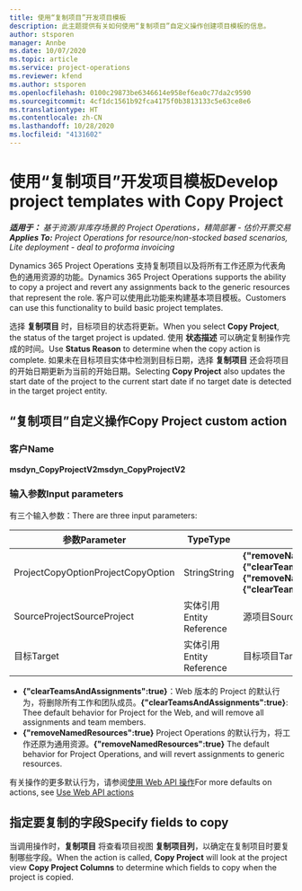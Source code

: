 ```yaml
---
title: 使用“复制项目”开发项目模板
description: 此主题提供有关如何使用“复制项目”自定义操作创建项目模板的信息。
author: stsporen
manager: Annbe
ms.date: 10/07/2020
ms.topic: article
ms.service: project-operations
ms.reviewer: kfend
ms.author: stsporen
ms.openlocfilehash: 0100c29873be6346614e958ef6ea0c77da2c9590
ms.sourcegitcommit: 4cf1dc1561b92fca4175f0b3813133c5e63ce8e6
ms.translationtype: HT
ms.contentlocale: zh-CN
ms.lasthandoff: 10/28/2020
ms.locfileid: "4131602"
---
```

# <a name="develop-project-templates-with-copy-project"></a><span data-ttu-id="d79ff-103">使用“复制项目”开发项目模板</span><span class="sxs-lookup"><span data-stu-id="d79ff-103">Develop project templates with Copy Project</span></span>

<span data-ttu-id="d79ff-104">_**适用于：** 基于资源/非库存场景的 Project Operations，精简部署 - 估价开票交易_</span><span class="sxs-lookup"><span data-stu-id="d79ff-104">_**Applies To:** Project Operations for resource/non-stocked based scenarios, Lite deployment - deal to proforma invoicing_</span></span>

<span data-ttu-id="d79ff-105">Dynamics 365 Project Operations 支持复制项目以及将所有工作还原为代表角色的通用资源的功能。</span><span class="sxs-lookup"><span data-stu-id="d79ff-105">Dynamics 365 Project Operations supports the ability to copy a project and revert any assignments back to the generic resources that represent the role.</span></span> <span data-ttu-id="d79ff-106">客户可以使用此功能来构建基本项目模板。</span><span class="sxs-lookup"><span data-stu-id="d79ff-106">Customers can use this functionality to build basic project templates.</span></span>

<span data-ttu-id="d79ff-107">选择 **复制项目** 时，目标项目的状态将更新。</span><span class="sxs-lookup"><span data-stu-id="d79ff-107">When you select **Copy Project**, the status of the target project is updated.</span></span> <span data-ttu-id="d79ff-108">使用 **状态描述** 可以确定复制操作完成的时间。</span><span class="sxs-lookup"><span data-stu-id="d79ff-108">Use **Status Reason** to determine when the copy action is complete.</span></span> <span data-ttu-id="d79ff-109">如果未在目标项目实体中检测到目标日期，选择 **复制项目** 还会将项目的开始日期更新为当前的开始日期。</span><span class="sxs-lookup"><span data-stu-id="d79ff-109">Selecting **Copy Project** also updates the start date of the project to the current start date if no target date is detected in the target project entity.</span></span>

## <a name="copy-project-custom-action"></a><span data-ttu-id="d79ff-110">“复制项目”自定义操作</span><span class="sxs-lookup"><span data-stu-id="d79ff-110">Copy Project custom action</span></span> 

### <a name="name"></a><span data-ttu-id="d79ff-111">客户</span><span class="sxs-lookup"><span data-stu-id="d79ff-111">Name</span></span> 

<span data-ttu-id="d79ff-112">**msdyn_CopyProjectV2**</span><span class="sxs-lookup"><span data-stu-id="d79ff-112">**msdyn_CopyProjectV2**</span></span>

### <a name="input-parameters"></a><span data-ttu-id="d79ff-113">输入参数</span><span class="sxs-lookup"><span data-stu-id="d79ff-113">Input parameters</span></span>
<span data-ttu-id="d79ff-114">有三个输入参数：</span><span class="sxs-lookup"><span data-stu-id="d79ff-114">There are three input parameters:</span></span>

| <span data-ttu-id="d79ff-115">参数</span><span class="sxs-lookup"><span data-stu-id="d79ff-115">Parameter</span></span>          | <span data-ttu-id="d79ff-116">Type</span><span class="sxs-lookup"><span data-stu-id="d79ff-116">Type</span></span>   | <span data-ttu-id="d79ff-117">值</span><span class="sxs-lookup"><span data-stu-id="d79ff-117">Values</span></span>                                                   | 
|--------------------|--------|----------------------------------------------------------|
| <span data-ttu-id="d79ff-118">ProjectCopyOption</span><span class="sxs-lookup"><span data-stu-id="d79ff-118">ProjectCopyOption</span></span>  | <span data-ttu-id="d79ff-119">String</span><span class="sxs-lookup"><span data-stu-id="d79ff-119">String</span></span> | <span data-ttu-id="d79ff-120">**{"removeNamedResources":true}** or **{"clearTeamsAndAssignments":true}**</span><span class="sxs-lookup"><span data-stu-id="d79ff-120">**{"removeNamedResources":true}** or **{"clearTeamsAndAssignments":true}**</span></span> |
| <span data-ttu-id="d79ff-121">SourceProject</span><span class="sxs-lookup"><span data-stu-id="d79ff-121">SourceProject</span></span>      | <span data-ttu-id="d79ff-122">实体引用</span><span class="sxs-lookup"><span data-stu-id="d79ff-122">Entity Reference</span></span> | <span data-ttu-id="d79ff-123">源项目</span><span class="sxs-lookup"><span data-stu-id="d79ff-123">Source Project</span></span> |
| <span data-ttu-id="d79ff-124">目标</span><span class="sxs-lookup"><span data-stu-id="d79ff-124">Target</span></span>             | <span data-ttu-id="d79ff-125">实体引用</span><span class="sxs-lookup"><span data-stu-id="d79ff-125">Entity Reference</span></span> | <span data-ttu-id="d79ff-126">目标项目</span><span class="sxs-lookup"><span data-stu-id="d79ff-126">Target Project</span></span> |


- <span data-ttu-id="d79ff-127">**{"clearTeamsAndAssignments":true}**：Web 版本的 Project 的默认行为，将删除所有工作和团队成员。</span><span class="sxs-lookup"><span data-stu-id="d79ff-127">**{"clearTeamsAndAssignments":true}**: Thee default behavior for Project for the Web, and will remove all assignments and team members.</span></span>
- <span data-ttu-id="d79ff-128">**{"removeNamedResources":true}** Project Operations 的默认行为，将工作还原为通用资源。</span><span class="sxs-lookup"><span data-stu-id="d79ff-128">**{"removeNamedResources":true}** The default behavior for Project Operations, and will revert assignments to generic resources.</span></span>

<span data-ttu-id="d79ff-129">有关操作的更多默认行为，请参阅[使用 Web API 操作](https://docs.microsoft.com/powerapps/developer/common-data-service/webapi/use-web-api-actions)</span><span class="sxs-lookup"><span data-stu-id="d79ff-129">For more defaults on actions, see [Use Web API actions](https://docs.microsoft.com/powerapps/developer/common-data-service/webapi/use-web-api-actions)</span></span>

## <a name="specify-fields-to-copy"></a><span data-ttu-id="d79ff-130">指定要复制的字段</span><span class="sxs-lookup"><span data-stu-id="d79ff-130">Specify fields to copy</span></span> 
<span data-ttu-id="d79ff-131">当调用操作时，**复制项目** 将查看项目视图 **复制项目列**，以确定在复制项目时要复制哪些字段。</span><span class="sxs-lookup"><span data-stu-id="d79ff-131">When the action is called, **Copy Project** will look at the project view **Copy Project Columns** to determine which fields to copy when the project is copied.</span></span>
